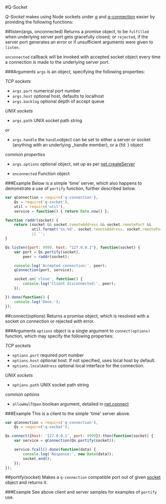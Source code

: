 #Q-Socket

_Q-Socket_ makes using Node sockets under [q](http://documentup.com/kriskowal/q/)
and [q-connection](https://github.com/kriskowal/q-connection) easier by providing the following functions:

##listen(args, onconnected)
Returns a promise object, to be `fulfilled` when underlying server 
port gets gracefully closed; or `rejected`, if the server port generates
an error or if unsufficient arguments were given to `listen`.

`onconnected` callback will be invoked with accepted socket object every 
time a connection is made to the underlying server port.

###Arguments
`args` is an object, specifying the following properties:

_TCP sockets_
* `args.port` numerical port number
* `args.host` optional host, defaults to localhost
* `args.backlog` optional depth of accept queue

_UNIX sockets_
* `args.path` UNIX socket path string

_or_
* `args.handle` the `handle`object can be set to either a server or socket (anything with an underlying _handle member), or a {fd: <n>} object

_common properties_
* `args.options` optional object, set up as per [net.createServer](http://nodejs.org/api/net.html#net_net_createserver_options_connectionlistener)

* `onconnected` Function object

###Example
Below is a simple 'time' server, which also happens to demonstrate a use of
`portify` function, further described below.

```javascript
var qConnection = require('q-connection'),
    Qs = require('q-socket'),
    util = require('util'),
    service = function() { return Date.now() };

function raddr(socket) {
    return (socket && socket.remoteAddress && socket.remotePort &&
            util.format('%s:%d', socket.remoteAddress, socket.remotePort))
            || '';
}

Qs.listen({port: 9999, host: "127.0.0.1"}, function(socket) {
    var port = Qs.portify(socket),
        peer = raddr(socket);

    console.log('Accepted connection:', peer);
    qConnection(port, service);

    socket.on('close', function() {
        console.log('Client disconnected:', peer);
    });

}).done(function() {
    console.log('Done.');
});
```

##connect(options)
Returns a promise object, which is resolved with a socket on connection or
rejected with error.

###Arguments
`options` object is a single argument to `connect(options)` function, which may specify the following properties:

_TCP sockets_
* `options.port` required port number
* `options.host` optional host. If not specified, uses local host by default.
* `options.localAddress` optional local interface for the connection.

_UNIX sockets_
* `options.path` UNIX socket path string

_common options_
* `allowHalfOpen` boolean argument, detailed in [net.connect](http://nodejs.org/api/net.html#net_net_connect_options_connectionlistener)

###Example
This is a client to the simple 'time' server above.

```javascript
var qConnection = require('q-connection'),
    Qs = require('q-socket');

Qs.connect({host: '127.0.0.1', port: 9999}).then(function(socket) {
    var service = qConnection(Qs.portify(socket));

    service.fcall().done(function(data) {
        console.log('Response:', new Date(data));
        socket.end();
    });
});
```

##portify(socket)
Makes a `q-connection` compatible port out of given [socket](http://nodejs.org/api/net.html#net_class_net_socket) object and returns it.

###Example
See above client and server samples for examples of `portify` use.
